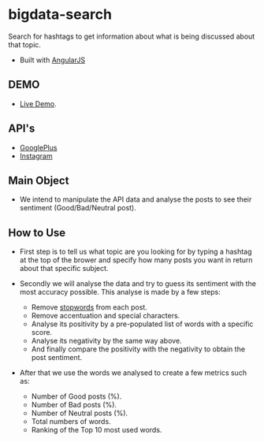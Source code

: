 # bigdata-search

Search for hashtags to get information about what is being discussed about that topic.
- Built with [AngularJS](https://angularjs.org/)

## DEMO 
- [Live Demo](http://mateusmcg.github.io/bigdata-search/).

## API's
- [GooglePlus](https://console.developers.google.com)
- [Instagram](https://instagram.com/developer/)

## Main Object
- We intend to manipulate the API data and analyse the posts to see their sentiment (Good/Bad/Neutral post).

## How to Use
- First step is to tell us what topic are you looking for by typing a hashtag at the top of the brower and specify how many posts you want in return about that specific subject.
 
- Secondly we will analyse the data and try to guess its sentiment with the most accuracy possible. This analyse is made by a few steps:
  - Remove [stopwords](https://pt.wikipedia.org/wiki/Palavra_vazia) from each post.
  - Remove accentuation and special characters.
  - Analyse its positivity by a pre-populated list of words with a specific score.
  - Analyse its negativity by the same way above.
  - And finally compare the positivity with the negativity to obtain the post sentiment.
 
- After that we use the words we analysed to create a few metrics such as:
  - Number of Good posts (%).
  - Number of Bad posts (%).
  - Number of Neutral posts (%).
  - Total numbers of words.
  - Ranking of the Top 10 most used words.
